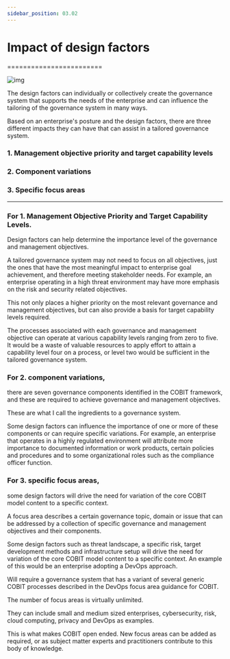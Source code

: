 ```yaml
---
sidebar_position: 03.02
---
```


# Impact of design factors
========================





![img](/img/Cobit_Impact_of_Design_Factors.png)

 The design factors can individually or collectively create the governance system that supports the needs of the enterprise and can influence the tailoring of the governance system in many ways. 

Based on an enterprise's posture and the design factors, there are three different impacts they can have that can assist in a tailored governance system. 

### 1. Management objective priority and target capability levels 

### 2. Component variations

### 3. Specific focus areas
---

### For 1. Management Objective Priority and Target Capability Levels. 

Design factors can help determine the importance level of the governance and management objectives. 

A tailored governance system may not need to focus on all objectives, just the ones that have the most meaningful impact to enterprise goal achievement, and therefore meeting stakeholder needs. For example, an enterprise operating in a high threat environment may have more emphasis on the risk and security related objectives. 

This not only places a higher priority on the most relevant governance and management objectives, but can also provide a basis for target capability levels required. 

The processes associated with each governance and management objective can operate at various capability levels ranging from zero to five. It would be a waste of valuable resources to apply effort to attain a capability level four on a process, or level two would be sufficient in the tailored governance system. 

### For 2. component variations, 

there are seven governance components identified in the COBIT framework, and these are required to achieve governance and management objectives. 

These are what I call the ingredients to a governance system. 

Some design factors can influence the importance of one or more of these components or can require specific variations. For example, an enterprise that operates in a highly regulated environment will attribute more importance to documented information or work products, certain policies and procedures and to some organizational roles such as the compliance officer function. 


### For 3. specific focus areas, 

some design factors will drive the need for variation of the core COBIT model content to a specific context. 

A focus area describes a certain governance topic, domain or issue that can be addressed by a collection of specific governance and management objectives and their components. 

Some design factors such as threat landscape, a specific risk, target development methods and infrastructure setup will drive the need for variation of the core COBIT model content to a specific context. An example of this would be an enterprise adopting a DevOps approach. 

Will require a governance system that has a variant of several generic COBIT processes described in the DevOps focus area guidance for COBIT. 

The number of focus areas is virtually unlimited. 

They can include small and medium sized enterprises, cybersecurity, risk, cloud computing, privacy and DevOps as examples. 

This is what makes COBIT open ended. New focus areas can be added as required, or as subject matter experts and practitioners contribute to this body of knowledge.